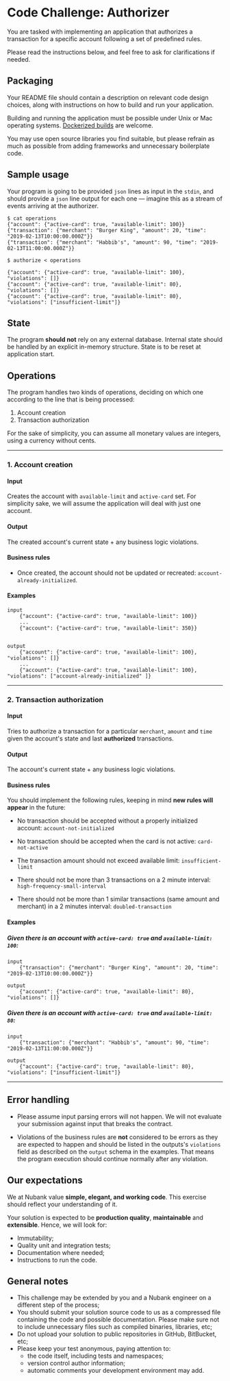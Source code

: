 # Code Challenge: Authorizer

You are tasked with implementing an application that authorizes a transaction for a specific account following a set of
predefined rules.

Please read the instructions below, and feel free to ask for clarifications if needed.

## Packaging

Your README file should contain a description on relevant code design choices, along with instructions on how to build
and run your application.

Building and running the application must be possible under Unix or Mac operating systems. [Dockerized
builds](https://docs.docker.com/engine/reference/commandline/build/) are welcome.

You may use open source libraries you find suitable, but please refrain as much as possible from
adding frameworks and unnecessary boilerplate code.

## Sample usage

Your program is going to be provided `json` lines as input in the `stdin`, and should provide
a `json` line output for each one — imagine this as a stream of events arriving at the authorizer.


```
$ cat operations
{"account": {"active-card": true, "available-limit": 100}}
{"transaction": {"merchant": "Burger King", "amount": 20, "time": "2019-02-13T10:00:00.000Z"}}
{"transaction": {"merchant": "Habbib's", "amount": 90, "time": "2019-02-13T11:00:00.000Z"}}

$ authorize < operations

{"account": {"active-card": true, "available-limit": 100}, "violations": []}
{"account": {"active-card": true, "available-limit": 80}, "violations": []}
{"account": {"active-card": true, "available-limit": 80}, "violations": ["insufficient-limit"]}
```

## State

The program **should not** rely on any external database. Internal state should be handled by an explicit in-memory
structure. State is to be reset at application start.

## Operations

The program handles two kinds of operations, deciding on which one according to the line that is
being processed:

  1. Account creation
  1. Transaction authorization

For the sake of simplicity, you can assume all monetary values are integers, using a currency without cents.

---

### 1. Account creation

#### Input

Creates the account with `available-limit` and `active-card` set. For simplicity sake, we will assume
the application will deal with just one account.

#### Output

The created account's current state + any business logic violations.

#### Business rules

- Once created, the account should not be updated or recreated: `account-already-initialized`.

#### Examples

```
input
    {"account": {"active-card": true, "available-limit": 100}}
    ...
    {"account": {"active-card": true, "available-limit": 350}}


output
    {"account": {"active-card": true, "available-limit": 100}, "violations": []}
    ...
    {"account": {"active-card": true, "available-limit": 100}, "violations": ["account-already-initialized" ]}

```

---

### 2. Transaction authorization

#### Input

Tries to authorize a transaction for a particular `merchant`, `amount` and `time` given the account's state and last
**authorized** transactions.

#### Output

The account's current state + any business logic violations.

#### Business rules

You should implement the following rules, keeping in mind **new rules will appear** in the future:

- No transaction should be accepted without a properly initialized account: `account-not-initialized`

- No transaction should be accepted when the card is not active: `card-not-active`

- The transaction amount should not exceed available limit: `insufficient-limit`

- There should not be more than 3 transactions on a 2 minute interval: `high-frequency-small-interval`

- There should not be more than 1 similar transactions (same amount and merchant) in a 2 minutes interval:
  `doubled-transaction`

#### Examples
##### Given there is an account with `active-card: true` and `available-limit: 100`:

```
input
    {"transaction": {"merchant": "Burger King", "amount": 20, "time": "2019-02-13T10:00:00.000Z"}}

output
    {"account": {"active-card": true, "available-limit": 80}, "violations": []}
```


##### Given there is an account with `active-card: true` and `available-limit: 80`:

```
input
    {"transaction": {"merchant": "Habbib's", "amount": 90, "time": "2019-02-13T11:00:00.000Z"}}

output
    {"account": {"active-card": true, "available-limit": 80}, "violations": ["insufficient-limit"]}
```

---

## Error handling

- Please assume input parsing errors will not happen. We will not evaluate your submission against input that breaks the
  contract.

- Violations of the business rules are **not** considered to be errors as they are expected to happen and should be
  listed in the outputs's `violations` field as described on the `output` schema in the examples. That means the program
  execution should continue normally after any violation.

## Our expectations

We at Nubank value **simple, elegant, and working code**. This exercise should reflect your understanding of it.

Your solution is expected to be **production quality**, **maintainable** and **extensible**. Hence, we will look for:

- Immutability;
- Quality unit and integration tests;
- Documentation where needed;
- Instructions to run the code.

## General notes

- This challenge may be extended by you and a Nubank engineer on a different step of the process;
- You should submit your solution source code to us as a compressed file containing the code and possible documentation.
  Please make sure not to include unnecessary files such as compiled binaries, libraries, etc;
- Do not upload your solution to public repositories in GitHub, BitBucket, etc;
- Please keep your test anonymous, paying attention to:
    - the code itself, including tests and namespaces;
    - version control author information;
    - automatic comments your development environment may add.